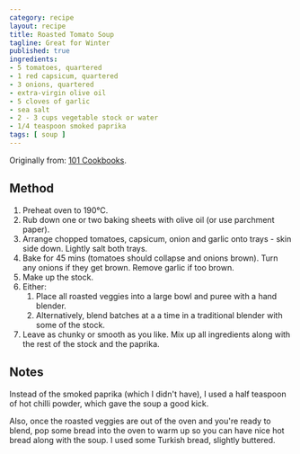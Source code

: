 ```yaml
---
category: recipe
layout: recipe
title: Roasted Tomato Soup
tagline: Great for Winter
published: true
ingredients:
- 5 tomatoes, quartered
- 1 red capsicum, quartered
- 3 onions, quartered
- extra-virgin olive oil
- 5 cloves of garlic
- sea salt
- 2 - 3 cups vegetable stock or water
- 1/4 teaspoon smoked paprika
tags: [ soup ]
---
```


Originally from: [101 Cookbooks](http://www.101cookbooks.com/archives/roasted-tomato-soup-recipe.html).

## Method ##

1. Preheat oven to 190°C.
1. Rub down one or two baking sheets with olive oil (or use parchment paper).
1. Arrange chopped tomatoes, capsicum, onion and garlic onto trays - skin side down. Lightly salt both trays.
1. Bake for 45 mins (tomatoes should collapse and onions brown). Turn any onions if they get brown. Remove garlic if
   too brown.
1. Make up the stock.
1. Either:
    1. Place all roasted veggies into a large bowl and puree with a hand blender.
    1. Alternatively, blend batches at a a time in a traditional blender with some of the stock.
1. Leave as chunky or smooth as you like. Mix up all ingredients along with the rest of the stock and the paprika.

## Notes ##

Instead of the smoked paprika (which I didn't have), I used a half teaspoon of hot chilli powder, which gave the soup a
good kick.

Also, once the roasted veggies are out of the oven and you're ready to blend, pop some bread into the oven to warm up
so you can have nice hot bread along with the soup. I used some Turkish bread, slightly buttered.
